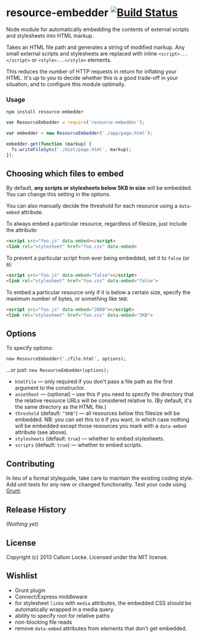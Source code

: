 # resource-embedder [![Build Status](https://secure.travis-ci.org/callumlocke/resource-embedder.png?branch=master)](http://travis-ci.org/callumlocke/resource-embedder)

Node module for automatically embedding the contents of external scripts and stylesheets into HTML markup.

Takes an HTML file path and generates a string of modified markup. Any small external scripts and stylesheets are replaced with inline `<script>...</script>` or `<style>...</style>` elements.

This reduces the number of HTTP requests in return for inflating your HTML. It's up to you to decide whether this is a good trade-off in your situation, and to configure this module optimally.

### Usage

    npm install resource-embedder

```javascript
var ResourceEmbedder = require('resource-embedder');

var embedder = new ResourceEmbedder('./app/page.html');

embedder.get(function (markup) {
  fs.writeFileSync('./dist/page.html', markup);
});
```

## Choosing which files to embed

By default, **any scripts or stylesheets below 5KB in size** will be embedded. You can change this setting in the options.

You can also manually decide the threshold for each resource using a `data-embed` attribute.

To always embed a particular resource, regardless of filesize, just include the attribute:

```html
<script src="foo.js" data-embed></script>
<link rel="stylesheet" href="foo.css" data-embed>
```

To prevent a particular script from ever being embedded, set it to `false` (or `0`):

```html
<script src="foo.js" data-embed="false"></script>
<link rel="stylesheet" href="foo.css" data-embed="false">
```

To embed a particular resource only if it is below a certain size, specify the maximum number of bytes, or something like `5KB`:

```html
<script src="foo.js" data-embed="2000"></script>
<link rel="stylesheet" href="foo.css" data-embed="5KB">
```


## Options

To specify options:

`new ResourceEmbedder('./file.html', options);`

...or just: `new ResourceEmbedder(options);`

* `htmlFile` — only required if you don't pass a file path as the first argument to the constructor.
* `assetRoot` — (optional) – use this if you need to specify the directory that the relative resource URLs will be considered relative to. (By default, it's the same directory as the HTML file.)
* `threshold` (default: `"5KB"`) — all resources below this filesize will be embedded. NB: you can set this to `0` if you want, in which case nothing will be embedded except those resources you mark with a `data-embed` attribute (see above).
* `stylesheets` (default: `true`) — whether to embed stylesheets.
* `scripts` (default: `true`) — whether to embed scripts.


## Contributing
In lieu of a formal styleguide, take care to maintain the existing coding style. Add unit tests for any new or changed functionality. Test your code using [Grunt](http://gruntjs.com/).


## Release History
_(Nothing yet)_


## License
Copyright (c) 2013 Callum Locke. Licensed under the MIT license.


## Wishlist

* Grunt plugin
* Connect/Express middleware
* for stylesheet `link`s with `media` attributes, the embedded CSS should be automatically wrapped in a media query.
* ability to specify root for relative paths
* non-blocking file reads
* remove `data-embed` attributes from elements that don't get embedded.
